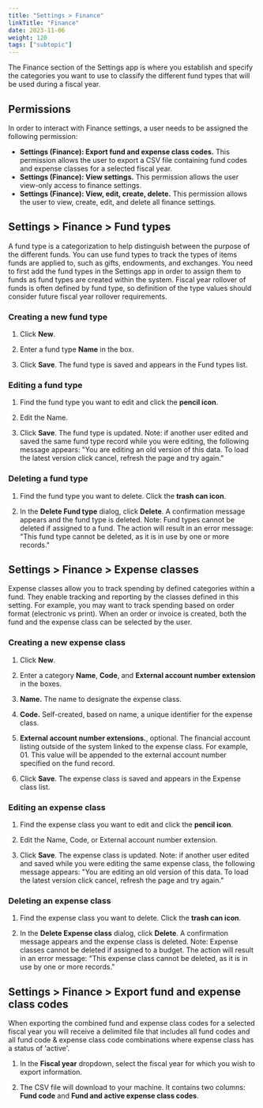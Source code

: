 ```yaml
---
title: "Settings > Finance"
linkTitle: "Finance"
date: 2023-11-06
weight: 120
tags: ["subtopic"]   
---
```


The Finance section of the Settings app is where you establish and specify the categories you want to use to classify the different fund types that will be used during a fiscal year.


## Permissions

In order to interact with Finance settings, a user needs to be assigned the following permission:


*   **Settings (Finance): Export fund and expense class codes.** This permission allows the user to export a CSV file containing fund codes and expense classes for a selected fiscal year.
*   **Settings (Finance): View settings.** This permission allows the user view-only access to finance settings.
*   **Settings (Finance): View, edit, create, delete.** This permission allows the user to view, create, edit, and delete all finance settings.


## Settings > Finance > Fund types

A fund type is a categorization to help distinguish between the purpose of the different funds. You can use fund types to track the types of items funds are applied to, such as gifts, endowments, and exchanges. You need to first add the fund types in the Settings app in order to assign them to funds as fund types are created within the system. Fiscal year rollover of funds is often defined by fund type, so definition of the type values should consider future fiscal year rollover requirements.


### Creating a new fund type

1. Click **New**.

2. Enter a fund type **Name** in the box.

3. Click **Save**. The fund type is saved and appears in the Fund types list.


### Editing a fund type

1. Find the fund type you want to edit and click the **pencil icon**.

2. Edit the Name.

3. Click **Save**. The fund type is updated. Note: if another user edited and saved the same fund type record while you were editing, the following message appears: "You are editing an old version of this data. To load the latest version click cancel, refresh the page and try again."


### Deleting a fund type

1. Find the fund type you want to delete. Click the **trash can icon**.

2. In the **Delete Fund type** dialog, click **Delete**. A confirmation message appears and the fund type is deleted. Note: Fund types cannot be deleted if assigned to a fund. The action will result in an error message: "This fund type cannot be deleted, as it is in use by one or more records."


## Settings > Finance > Expense classes

Expense classes allow you to track spending by defined categories within a fund. They enable tracking and reporting by the classes defined in this setting. For example, you may want to track spending based on order format (electronic vs print). When an order or invoice is created, both the fund and the expense class can be selected by the user.


### Creating a new expense class

1. Click **New**.

2. Enter a category **Name**, **Code**, and **External account number extension** in the boxes.

3. **Name.** The name to designate the expense class.

4. **Code.** Self-created, based on name, a unique identifier for the expense class.

5. **External account number extensions.**, optional. The financial account listing outside of the system linked to the expense class. For example, 01. This value will be appended to the external account number specified on the fund record. 

6. Click **Save**. The expense class is saved and appears in the Expense class list.


### Editing an expense class

1. Find the expense class you want to edit and click the **pencil icon**.

2. Edit the Name, Code, or External account number extension.

3. Click **Save**. The expense class is updated. Note: if another user edited and saved while you were editing the same expense class, the following message appears: "You are editing an old version of this data. To load the latest version click cancel, refresh the page and try again."


### Deleting an expense class

1. Find the expense class you want to delete. Click the **trash can icon**.

2. In the **Delete Expense class** dialog, click **Delete**. A confirmation message appears and the expense class is deleted. Note: Expense classes cannot be deleted if assigned to a budget. The action will result in an error message: "This expense class cannot be deleted, as it is in use by one or more records."


## Settings > Finance > Export fund and expense class codes

When exporting the combined fund and expense class codes for a selected fiscal year you will receive a delimited file that includes all fund codes and all fund code & expense class code combinations where expense class has a status of 'active'. 

1. In the **Fiscal year** dropdown, select the fiscal year for which you wish to export information.

2. The CSV file will download to your machine. It contains two columns: **Fund code** and **Fund and active expense class codes**.

